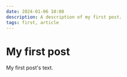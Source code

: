 ```yaml
---
date: 2024-01-06 10:08
description: A description of my first post.
tags: first, article
---
```

# My first post

My first post's text.